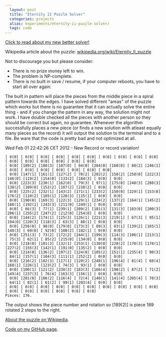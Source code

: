 ```yaml
---
  layout: post
  title: "Eternity II Puzzle Solver"
  categories: projects
  alias: experiments/eternity-ii-puzzle-solver/
  tags: code
---
```


[Click to read about my new better solver!](/projects/eternity-2-solver/)

Wikipedia article about the puzzle: [wikipedia.org/wiki/Eternity_II_puzzle](http://en.wikipedia.org/wiki/Eternity_II_puzzle)

Not to discourage you but please consider:

 * There is no prize money left to win.
 * The problem is NP-complete.
 * There is no built in save / resume, if your computer reboots, you have to start all over again.

The built in pattern will place the pieces from the middle piece in a spiral pattern towards the edges. I have solved different "areas" of the puzzle which works but there is no guarantee that it can actually solve the entire thing - and if you change the pattern in any way, the solution might not work. I have double checked all the pieces with another person so they should be correct but again, no guarantee. Whenever the algorithm successfully places a new piece (or finds a new solution with atleast equally many pieces as the record) it will output the solution to the terminal and to a file. Be ware that the code is pretty bad and not optimized at all.

Wed Feb 01 22:42:26 CET 2012 - New Record or record variation!

```text
[ 0(0] [ 0(0] [ 0(0] [ 0(0] [ 0(0] [ 0(0] [ 0(0] [ 0(0] [ 0(0] [ 0(0] [ 0(0] [ 0(0] [ 0(0] [ 0(0] [ 0(0] [ 0(0]
[ 0(0] [189(2] [180(3] [107(0] [ 94(0] [204(0] [160(0] [ 80(2] [246(1] [ 0(0] [ 0(0] [ 0(0] [ 0(0] [ 0(0] [ 0(0] [ 0(0]
[ 0(0] [147(1] [161(1] [127(2] [ 78(2] [202(2] [158(2] [250(0] [222(3] [146(0] [119(2] [154(0] [133(2] [184(3] [ 0(0] [ 0(0]
[ 0(0] [223(3] [230(1] [162(0] [ 79(3] [ 97(1] [175(0] [240(3] [208(3] [138(2] [109(0] [152(2] [187(2] [210(2] [ 0(0] [ 0(0]
[ 0(0] [225(2] [232(1] [143(2] [171(1] [233(2] [150(0] [229(1] [153(0] [176(2] [110(2] [185(1] [128(3] [115(1] [ 0(0] [ 0(0]
[ 0(0] [190(0] [169(3] [122(3] [129(1] [234(2] [137(2] [164(1] [145(2] [188(1] [192(1] [243(3] [211(0] [249(1] [ 0(0] [ 0(0]
[ 0(0] [ 66(3] [ 77(1] [239(1] [209(2] [181(3] [131(3] [103(0] [200(3] [206(1] [255(2] [247(2] [212(0] [254(0] [ 0(0] [ 0(0]
[ 0(0] [144(2] [174(1] [125(3] [126(1] [221(3] [219(1] [ 67(3] [ 95(1] [194(0] [220(3] [118(3] [ 63(3] [ 88(1] [ 0(0] [ 0(0]
[ 0(0] [256(0] [ 98(0] [179(0] [173(3] [ 89(3] [ 83(1] [139(2] [165(1] [148(3] [ 69(0] [ 92(0] [108(2] [182(1] [ 0(0] [ 0(0]
[ 0(0] [251(3] [ 73(2] [172(2] [244(1] [199(3] [114(3] [106(1] [213(1] [ 75(3] [ 62(1] [ 85(2] [215(0] [134(0] [ 0(0] [ 0(0]
[ 0(0] [218(0] [101(3] [132(1] [253(1] [130(0] [228(2] [170(3] [178(1] [227(2] [155(3] [142(1] [191(0] [135(2] [ 0(0] [ 0(0]
[ 0(0] [214(0] [136(2] [197(2] [124(0] [105(2] [151(1] [235(4] [ 90(3] [ 84(1] [157(1] [104(3] [111(1] [252(2] [ 0(0] [ 0(0]
[ 0(0] [216(2] [102(3] [117(1] [120(2] [248(1] [196(4] [ 81(4] [ 68(4] [168(1] [226(1] [123(2] [ 74(3] [ 93(1] [ 0(0] [ 0(0]
[ 0(0] [100(1] [121(2] [238(3] [183(3] [166(4] [198(2] [ 87(2] [ 71(2] [149(4] [237(3] [ 76(4] [163(3] [156(1] [ 0(0] [ 0(0]
[ 0(0] [201(0] [186(2] [116(4] [ 72(4] [140(1] [141(4] [205(4] [ 70(3] [ 64(1] [ 82(1] [ 61(2] [ 99(1] [203(4] [ 0(0] [ 0(0]
[ 0(0] [ 0(0] [ 0(0] [ 0(0] [ 0(0] [ 0(0] [ 0(0] [ 0(0] [ 0(0] [ 0(0] [ 0(0] [ 0(0] [ 0(0] [ 0(0] [ 0(0] [ 0(0]
Pieces: 176.
```

The output shows the piece number and rotation so [189(2)] is piece 189 rotated 2 steps to the right.

[About the puzzle on Wikipedia](http://en.wikipedia.org/wiki/Eternity_II_puzzle).

[Code on my GitHub page](https://github.com/AntonFagerberg/Eternity-II-Puzzle-Solver).
